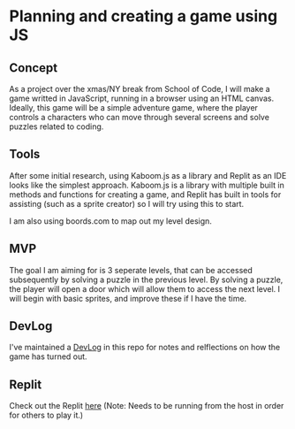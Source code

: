 # Planning and creating a game using JS

## Concept

As a project over the xmas/NY break from School of Code, I will make a game writted in JavaScript, running in a browser using an HTML canvas. Ideally, this game will be a simple adventure game, where the player controls a characters who can move through several screens and solve puzzles related to coding.

## Tools

After some initial research, using Kaboom.js as a library and Replit as an IDE looks like the simplest approach. Kaboom.js is a library with multiple built in methods and functions for creating a game, and Replit has built in tools for assisting (such as a sprite creator) so I will try using this to start.

I am also using boords.com to map out my level design.

## MVP

The goal I am aiming for is 3 seperate levels, that can be accessed subsequently by solving a puzzle in the previous level. By solving a puzzle, the player will open a door which will allow them to access the next level. I will begin with basic sprites, and improve these if I have the time. 

## DevLog

I've maintained a [DevLog](https://github.com/ajp64/gametest/blob/main/devlog.md) in this repo for notes and relflections on how the game has turned out.

## Replit

Check out the Replit [here](https://replit.com/@ajp64/LegendOfKoda) (Note: Needs to be running from the host in order for others to play it.)

